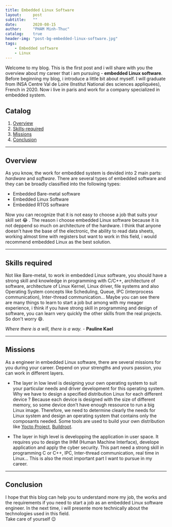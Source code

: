 ```yaml
---
title: Embedded Linux Software
layout:     post
subtitle:   ""
date:       2020-08-15
author:     "PHAM Minh-Thuc"
catalog:    true
header-img: "post-bg-embedded-linux-software.jpg"
tags:
    - Embedded software
    - Linux
---
```


Welcome to my blog. This is the first post and i will share with you the overview about my career that i am pursuing - **embedded Linux software**. Before beginning my blog, i introduce a little bit about myself. I will graduate from INSA Centre Val de Loire (Institut National des sciences appliquées), French in 2020. Now i live in paris and work for a company specialized in embedded system.

## Catalog

1. [Overview](#Overview)
2. [Skills-required](#Skills-required)
3. [Missions](#Missions)
4. [Conclusion](#Conclusion)

---

## Overview

As you know, the work for embedded system is devided into 2 main parts: *hardware* and *software*. There are several types of embedded software and they can be broadly classified into the following types:
- Embedded Bare-metal software
- Embedded Linux Software
- Embedded RTOS software

Now you can recognize that it is not easy to choose a job that suits your skill set :joy: . The reason i choose embedded Linux software because it is not deppend so much on architecture of the hardware. I think that anyone doesn't have the base of the electronic, the ability to read data sheets, working almost time with registers but want to work in this field, i would recommend embedded Linux as the best solution.

---

## Skills required

Not like Bare-metal, to work in embedded Linux software, you should have a strong skill and knowledge in programming with C/C++, architecture of software, architecture of Linux Kernel, Linux driver, file systems and also Operating System concepts like Scheduling, Queue, IPC (interprocess communication), Inter-thread communication... Maybe you can see there are many things to learn to start a job but among with my meager experience, i think if you have strong skill in programming and design of software, you can learn very quickly the other skills from the real projects. So don't worry :smile:.

*Where there is a will, there is a way.* - **Pauline Kael**

---

## Missions

As a engineer in embedded Linux software, there are several missions for you during your career. Depend on your strengths and yours passion, you can work in different layers.
- The layer in low level is designing your own operating system to suit your particular needs and driver development for this operating system. Why we have to design a specified distribution Linux for each different device ? Because each device is designed with the size of different memory, so some device don't have enough ressource to run a big Linux image. Therefore, we need to determine clearly the needs for Linux system and design an operating system that contains only the composants needed. Some tools are used to build your own distribution like [Yocto Project](https://www.yoctoproject.org/), [Buildroot](https://buildroot.org/).

- The layer in high level is developping the application in user space. It requires you to design the IHM (Human Machine Interface), develope application and apply the cyber security. This part need a strong skill in programming C or C++, IPC, Inter-thread communication, real time in Linux... This is also the most important part I want to pursue in my career.

---

## Conclusion

I hope that this blog can help you to understand more my job, the works and the requirements if you need to start a job as an embedded Linux software engineer. In the next time, i will presente more technically about the technologies used in this field. \
Take care of yourself :wink:

